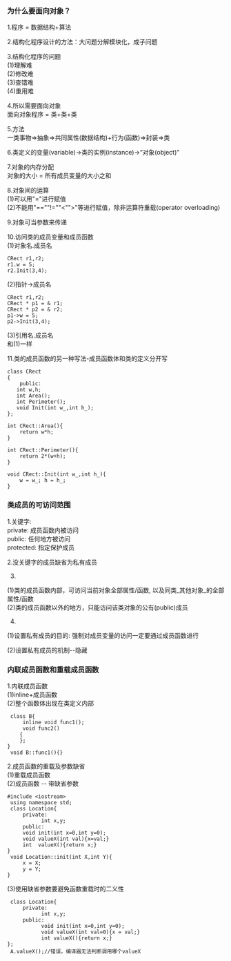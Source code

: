 ### 为什么要面向对象？

1.程序 = 数据结构+算法

2.结构化程序设计的方法：大问题分解模块化，成子问题

3.结构化程序的问题  
\(1\)理解难  
\(2\)修改难  
\(3\)查错难  
\(4\)重用难

4.所以需要面向对象  
面向对象程序 = 类+类+类

5.方法  
一类事物=&gt;抽象=&gt;共同属性\(数据结构\)+行为\(函数\)=&gt;封装=&gt;类

6.类定义的变量\(variable\)-&gt;类的实例\(instance\)-&gt;“对象\(object\)”

7.对象的内存分配  
对象的大小 = 所有成员变量的大小之和

8.对象间的运算  
\(1\)可以用"="进行赋值  
\(2\)不能用"==""!=""&lt;""&gt;"等进行赋值，除非运算符重载\(operator overloading\)

9.对象可当参数来传递

10.访问类的成员变量和成员函数  
\(1\)对象名.成员名

```
CRect r1,r2;
r1.w = 5;
r2.Init(3,4);
```

\(2\)指针-&gt;成员名

```
CRect r1,r2;
CRect * p1 = & r1;
CRect * p2 = & r2;
p1->w = 5;
p2->Init(3,4);
```

\(3\)引用名.成员名  
和\(1\)一样

11.类的成员函数的另一种写法-成员函数体和类的定义分开写

```
class CRect
{
    public:  
   int w,h;  
   int Area();  
   int Perimeter();  
   void Init(int w_,int h_);  
};  

int CRect::Area(){  
    return w*h;  
}  

int CRect::Perimeter(){  
    return 2*(w+h);  
}  

void CRect::Init(int w_,int h_){  
    w = w_; h = h_;  
}  
```

### 类成员的可访问范围

1.关键字:  
private: 成员函数内被访问  
public: 任何地方被访问  
protected: 指定保护成员

2.没关键字的成员缺省为私有成员

3.

\(1\)类的成员函数内部，可访问当前对象全部属性/函数, 以及同类_其他对象_的全部属性/函数  
\(2\)类的成员函数以外的地方，只能访问该类对象的公有\(public\)成员

4.

\(1\)设置私有成员的目的: 强制对成员变量的访问一定要通过成员函数进行  

\(2\)设置私有成员的机制--隐藏

### 内联成员函数和重载成员函数

1.内联成员函数  
\(1\)inline+成员函数  
\(2\)整个函数体出现在类定义内部

```
 class B{  
     inline void func1();  
     void func2()  
    {  
    };  
}     
 void B::func1(){}  
```

2.成员函数的重载及参数缺省  
\(1\)重载成员函数  
\(2\)成员函数 -- 带缺省参数

```
#include <iostream>  
 using namespace std;  
 class Location{  
     private:  
           int x,y;  
     public:  
     void init(int x=0,int y=0);  
     void valueX(int val){x=val;}  
     int  valueX(){return x;}  
}  
 void Location::init(int X,int Y){  
     x = X;  
     y = Y;  
}  
```

\(3\)使用缺省参数要避免函数重载时的二义性

```
 class Location{  
     private:  
           int x,y;  
     public:  
           void init(int x=0,int y=0);  
           void valueX(int val=0){x = val;}  
           int valueX(){return x;}  
};  
 A.valueX();//错误，编译器无法判断调用哪个valueX 
```



